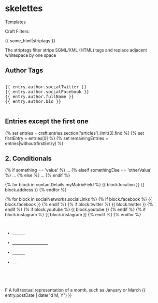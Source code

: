 # skelettes
Templates


Craft Filters:


{{ some_html|striptags }}

<p>The striptags filter strips SGML/XML (HTML) tags and replace adjacent whitespace by one space </p>


<h2>Author Tags</h2>

<pre>

{{ entry.author.socialTwitter }}
{{ entry.author.socialFacebook }}
{{ entry.author.fullName }}
{{ entry.author.bio }}

</pre>



<h2>Entries except the first one</h2>

{% set entries = craft.entries.section('articles').limit(3).find %}
{% set firstEntry = entries[0] %}
{% set remainingEntries = entries|without(firstEntry) %}

<h2> 2. Conditionals </h2>

{% if something == 'value' %}
    ...
{% elseif somethingElse == 'otherValue' %}
    ...
{% else %}
    ...
{% endif %}


{% for block in contactDetails.myMatrixField %}
     {{ block.location }}
     {{ block.address }}
{% endfor %}

{% for block in socialNetworks.socialLinks %}
{% if block.facebook %}     {{ block.facebook }}  {% endif %}
{% if block.twitter %}      {{ block.twitter }}   {% endif %}
{% if block.youtube %}      {{ block.youtube }}   {% endif %}
{% if block.instagram %}    {{ block.instagram }} {% endif %}
{% endfor %}

<div class="highlight highlight-text-html-django">
<pre>
<ul>
<li id="facebook"><a href="#" target="_blank" alt="Facebook" title="Facebook">  <i class="fa fa-facebook"></i>   </a></li>
<li id="twitter"><a href="#" target="_blank" alt="Twitter" title="Twitter">          <i class="fa fa-twitter"></i>    </a></li>
<li id="youtube"><a href="#" target="_blank" alt="YouTube" title="YouTube"> <i class="fa fa-youtube"></i>    </a></li>
<li id="itunes"><a href="#" target="_blank" alt="iTunes" title="iTunes"> <i class="fa fa-instagram"></i> </a></li>
</ul>
 </pre>               
</div>               
                
F	A full textual representation of a month, such as January or March
{{ entry.postDate | date("d M, Y") }}


